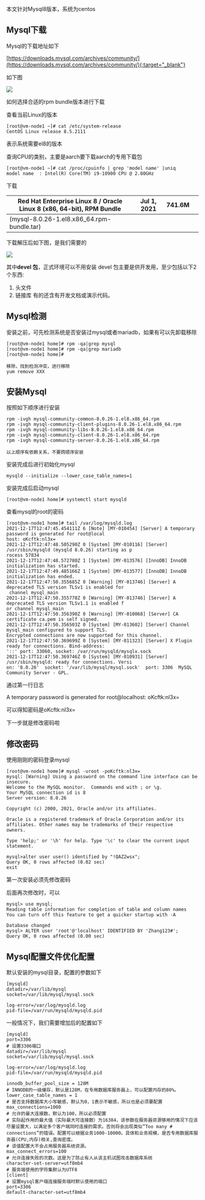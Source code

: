 

本文针对Mysql8版本，系统为centos

## Mysql下载

Mysql的下载地址如下

[https://downloads.mysql.com/archives/community/](https://downloads.mysql.com/archives/community/){:target="_blank"}

如下图

![](https://zhangqinglei1.github.io/img/mysql/mysql-path.png)

如何选择合适的rpm bundle版本进行下载

查看当前Linux的版本

```
[root@vm-node1 ~]# cat /etc/system-release
CentOS Linux release 8.5.2111
```

表示系统需要el8的版本

查询CPU的类别，主要是aarch要下载aarch的专用下载包

```
[root@vm-node1 ~]# cat /proc/cpuinfo | grep 'model name' |uniq
model name	: Intel(R) Core(TM) i9-10900 CPU @ 2.80GHz
```

下载

| **Red Hat Enterprise Linux 8 / Oracle Linux 8 (x86, 64-bit), RPM Bundle** | Jul 1, 2021 | 741.6M |      |
| ------------------------------------------------------------ | ----------- | ------ | ---- |
| (mysql-8.0.26-1.el8.x86_64.rpm-bundle.tar)                   |             |        |      |

下载解压后如下图，是我们需要的

![](https://zhangqinglei1.github.io/img/mysql/mysql-rpm.png)

其中**devel 包**，正式环境可以不用安装
devel 包主要是供开发用，至少包括以下2个东西:

1. 头文件
2. 链接库
   有的还含有开发文档或演示代码。

## Mysql检测

安装之前，可先检测系统是否安装过mysql或者mariadb，如果有可以先卸载移除

```
[root@vm-node1 home]# rpm -qa|grep mysql
[root@vm-node1 home]# rpm -qa|grep mariadb
[root@vm-node1 home]# 

移除，找到检测冲突，进行移除
yum remove XXX
```

## 安装Mysql

按照如下顺序进行安装

```
rpm -ivgh mysql-community-common-8.0.26-1.el8.x86_64.rpm 
rpm -ivgh mysql-community-client-plugins-8.0.26-1.el8.x86_64.rpm
rpm -ivgh mysql-community-libs-8.0.26-1.el8.x86_64.rpm
rpm -ivgh mysql-community-client-8.0.26-1.el8.x86_64.rpm 
rpm -ivgh mysql-community-server-8.0.26-1.el8.x86_64.rpm

以上顺序有依赖关系，不要跨顺序安装
```

安装完成后进行初始化mysql

```
mysqld --initialize --lower_case_table_names=1
```

安装完成后启动mysql

```
[root@vm-node1 home]# systemctl start mysqld
```

查看mysql的root的密码

```
[root@vm-node1 home]# tail /var/log/mysqld.log 
2021-12-17T12:47:45.454111Z 6 [Note] [MY-010454] [Server] A temporary password is generated for root@local
host: oKcftk:nl3x=
2021-12-17T12:47:48.505290Z 0 [System] [MY-010116] [Server] /usr/sbin/mysqld (mysqld 8.0.26) starting as p
rocess 57834
2021-12-17T12:47:48.572780Z 1 [System] [MY-013576] [InnoDB] InnoDB initialization has started.
2021-12-17T12:47:49.485166Z 1 [System] [MY-013577] [InnoDB] InnoDB initialization has ended.
2021-12-17T12:47:50.355685Z 0 [Warning] [MY-013746] [Server] A deprecated TLS version TLSv1 is enabled for
 channel mysql_main
2021-12-17T12:47:50.355778Z 0 [Warning] [MY-013746] [Server] A deprecated TLS version TLSv1.1 is enabled f
or channel mysql_main
2021-12-17T12:47:50.356390Z 0 [Warning] [MY-010068] [Server] CA certificate ca.pem is self signed.
2021-12-17T12:47:50.356503Z 0 [System] [MY-013602] [Server] Channel mysql_main configured to support TLS. 
Encrypted connections are now supported for this channel.
2021-12-17T12:47:50.369699Z 0 [System] [MY-011323] [Server] X Plugin ready for connections. Bind-address: 
'::' port: 33060, socket: /var/run/mysqld/mysqlx.sock
2021-12-17T12:47:50.369746Z 0 [System] [MY-010931] [Server] /usr/sbin/mysqld: ready for connections. Versi
on: '8.0.26'  socket: '/var/lib/mysql/mysql.sock'  port: 3306  MySQL Community Server - GPL.
```

通过第一行日志

A temporary password is generated for root@localhost: oKcftk:nl3x=

可以得知密码是oKcftk:nl3x=

下一步就是修改密码啦

## 修改密码

使用刚刚的密码登录mysql

```
[root@vm-node1 home]# mysql -uroot -poKcftk:nl3x=
mysql: [Warning] Using a password on the command line interface can be insecure.
Welcome to the MySQL monitor.  Commands end with ; or \g.
Your MySQL connection id is 8
Server version: 8.0.26

Copyright (c) 2000, 2021, Oracle and/or its affiliates.

Oracle is a registered trademark of Oracle Corporation and/or its
affiliates. Other names may be trademarks of their respective
owners.

Type 'help;' or '\h' for help. Type '\c' to clear the current input statement.

mysql>alter user user() identified by "!QAZ2wsx";
Query OK, 0 rows affected (0.02 sec)
exit
```

第一次安装必须先修改密码

后面再次修改时，可以

```
mysql> use mysql; 
Reading table information for completion of table and column names
You can turn off this feature to get a quicker startup with -A

Database changed
mysql> ALTER user 'root'@'localhost' IDENTIFIED BY 'Zhang123#';
Query OK, 0 rows affected (0.00 sec)
```

## Mysql配置文件优化配置

默认安装的mysql目录，配置的参数如下

```
[mysqld]
datadir=/var/lib/mysql
socket=/var/lib/mysql/mysql.sock

log-error=/var/log/mysqld.log
pid-file=/var/run/mysqld/mysqld.pid
```

一般情况下，我们需要增加后的配置如下

```
[mysqld]
port=3306
# 设置3306端口
datadir=/var/lib/mysql
socket=/var/lib/mysql/mysql.sock

log-error=/var/log/mysqld.log
pid-file=/var/run/mysqld/mysqld.pid

innodb_buffer_pool_size = 128M
# INNODB的一级缓存，默认是128M，在专用数据库服务器上，可以配置内存的80%。
lower_case_table_names = 1
# 是否支持数据库大小写敏感，默认为0，1表示不敏感，所以也是必须要配置
max_connections=1000
# 允许的最大连接数，默认为100，所以必须配置
# 实际起作用的最大值（实际最大可连接数）为16384，该参数在服务器资源够用的情况下应该尽量设置大，以满足多个客户端同时连接的需求。否则将会出现类似”Too many # connections”的错误。配置可以根据业务1000-10000。具体和业务规模，是否专用数据库服务器(CPU,内存)相关,查询密度。
# 该值配置大不会占用服务器系统资源。
max_connect_errors=100
# 允许连接失败的次数。这是为了防止有人从该主机试图攻击数据库系统
character-set-server=utf8mb4
# 服务端使用的字符集默认为UTF8
[client]
# 设置mysql客户端连接服务端时默认使用的端口
port=3306
default-character-set=utf8mb4
```

